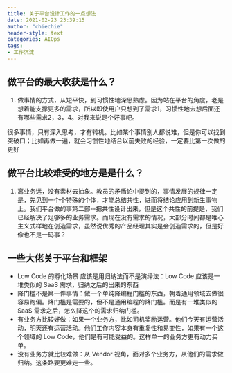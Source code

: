 ```yaml
---
title: 关于平台设计工作的一点想法
date: 2021-02-23 23:39:15
author: "chiechie"
header-style: text
categories: AIOps
tags:
- 工作沉淀
---
```



## 做平台的最大收获是什么？

1. 做事情的方式，从短平快，到习惯性地深思熟虑。因为站在平台的角度，老是想着能支撑更多的需求，所以即使用户只想到了需求1，习惯性地去想后面还有哪些需求2，3，4。对我来说是个好事吧。

很多事情，只有深入思考，才有转机。比如某个事情别人都说难，但是你可以找到突破口；比如再做一遍，就会习惯性地结合以前失败的经验，一定要比第一次做的更好

## 做平台比较难受的地方是是什么？
1. 离业务远，没有素材去抽象。教员的矛盾论中提到的，事情发展的规律一定是，先见到一个个特殊的个体，才能总结共性，进而将结论应用到新生事物上。我们平台做的事第二部--把共性设计出来，但是这个共性的前提是，我们已经解决了足够多的业务需求。而现在没有需求的情况，大部分时间都是唯心主义式样地在创造需求，虽然说优秀的产品经理其实是会创造需求的，但是好像也不是一码事？

## 一些大佬关于平台和框架

- Low Code 的孵化场景 应该是用归纳法而不是演绎法：Low Code 应该是一堆类似的 SaaS 需求，归纳之后的出来的东西
-  降门槛不是第一件事情：做一个单纯降编程门槛的东西，朝着通用领域去做很容易跑偏。降门槛是需要的，但不是通用编程的降门槛。而是有一堆类似的 SaaS 需求之后，怎么降这个的需求归纳门槛。
- 有业务方比较好做：如果一个业务方，比如司机奖励运营。他们今天有运营活动，明天还有运营活动。他们工作内容本身有重复性和易变性，如果有一个这个领域的 Low Code，他们是有可能受益的。这样单一的业务方更有动力买单。
- 没有业务方就比较难做：从 Vendor 视角，面对多个业务方，从他们的需求做归纳。这条路要更难走一些。
